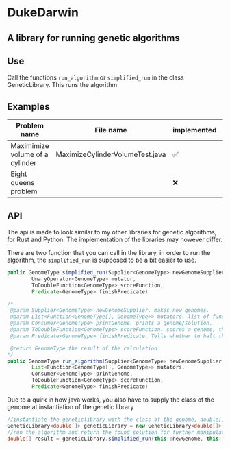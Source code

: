 # DukeDarwin

## A library for running genetic algorithms

## Use
Call the functions `run_algorithm` or `simplified_run` in the class GeneticLibrary. This runs the algorithm


## Examples
| Problem name | File name | implemented | wikipedia link |
|--------------|-----------|-------------|----------------|
| Maximimize volume of a cylinder | MaximizeCylinderVolumeTest.java | ✅️ |  |
| Eight queens problem |  | ❌ | https://en.wikipedia.org/wiki/Eight_queens_puzzle |



## API
The api is made to look similar to my other libraries for genetic algorithms, for Rust and Python. The implementation of the libraries may however differ.

There are two function that you can call in the library, in order to run the algorithm, the `simplified_run` is supposed to be a bit easier to use.

```java
public GenomeType simplified_run(Supplier<GenomeType> newGenomeSupplier, 
        UnaryOperator<GenomeType> mutator,
        ToDoubleFunction<GenomeType> scoreFunction, 
        Predicate<GenomeType> finishPredicate)
```

```java
/*
 @param Supplier<GenomeType> newGenomeSupplier. makes new genomes.
 @param List<Function<GenomeType[], GenomeType>> mutators. list of functions mutating the genomes. 
 @param Consumer<GenomeType> printGenome. prints a genome/solution.
 @param ToDoubleFunction<GenomeType> scoreFunction. scores a genome, the scores are use in the selection of genomes, it tells how fit a genome is.
 @param Predicate<GenomeType> finishPredicate. Tells whether to halt the algorithm. Use a condition to determine if you want to halt.

 @return GenomeType the result of the calculation
*/
public GenomeType run_algorithm(Supplier<GenomeType> newGenomeSupplier, 
        List<Function<GenomeType[], GenomeType>> mutators,
        Consumer<GenomeType> printGenome,
        ToDoubleFunction<GenomeType> scoreFunction,
        Predicate<GenomeType> finishPredicate)
```

Due to a quirk in how java works, you also have to supply the class of the genome at instantiation of the genetic library

```java
//instantiate the geneticlibrary with the class of the genome, double[].class
GeneticLibrary<double[]> geneticLibrary = new GeneticLibrary<double[]>(double[].class);
//run the algorithm and return the found solution for further manipulation 
double[] result = geneticLibrary.simplified_run(this::newGenome, this::mutate, this::scoreFunction, this::finished);
```




